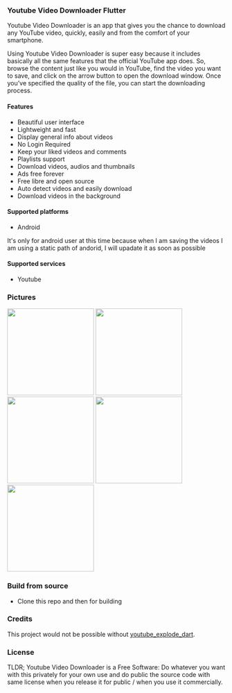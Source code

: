 ### Youtube Video Downloader Flutter
<p>Youtube Video Downloader is an app that gives you the chance to download any YouTube video, quickly, easily and from the comfort of your smartphone.

Using Youtube Video Downloader is super easy because it includes basically all the same features that the official YouTube app does. So, browse the content just like you would in YouTube, find the video you want to save, and click on the arrow button to open the download window. Once you’ve specified the quality of the file, you can start the downloading process.</p>

<h4>Features</h4>
<ul>
    <li>Beautiful user interface</li>
    <li>Lightweight and fast</li>
    <li>Display general info about videos</li>
    <li>No Login Required</li>
    <li>Keep your liked videos and comments</li>
    <li>Playlists support</li>
    <li>Download videos, audios and thumbnails</li>
    <li>Ads free forever</li>
    <li>Free libre and open source</li>
    <li> Auto detect videos and easily download</li>
    <li>Download videos in the background</li>
</ul>

<h4>Supported platforms</h4>

<ul>
    <li>Android</li>
</ul>
<p>It's only for android user at this time because when I am saving the videos I am using a static path of andorid, I will upadate it as soon as possible</p>

<h4>Supported services</h4>
<ul>
    <li>Youtube</li>
</ul>



### Pictures
<img src="https://github.com/ravitaak/Youtube-Video-Downloader/blob/master/assets/screenshots/1.jpg" width="200">
<img src="https://github.com/ravitaak/Youtube-Video-Downloader/blob/master/assets/screenshots/2.jpg" width="200">
<img src="https://github.com/ravitaak/Youtube-Video-Downloader/blob/master/assets/screenshots/3.jpg" width="200">
<img src="https://github.com/ravitaak/Youtube-Video-Downloader/blob/master/assets/screenshots/4.jpg" width="200">
<img src="https://github.com/ravitaak/Youtube-Video-Downloader/blob/master/assets/screenshots/5.jpg" width="200">

### Build from source

- Clone this repo and then for building

### Credits

This project would not be possible without [youtube_explode_dart](https://github.com/Hexer10/youtube_explode_dart).

### License

TLDR;
Youtube Video Downloader is a Free Software: Do whatever you want with this privately for your own use and do public the source code with same license when you release it for public / when you use it commercially.